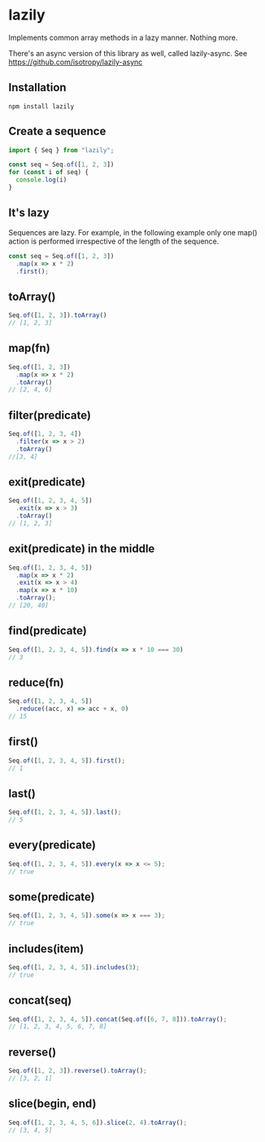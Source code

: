 # lazily

Implements common array methods in a lazy manner. Nothing more.

There's an async version of this library as well, called lazily-async.
See https://github.com/isotropy/lazily-async

## Installation
```
npm install lazily
```

## Create a sequence
```javascript
import { Seq } from "lazily";

const seq = Seq.of([1, 2, 3])
for (const i of seq) {
  console.log(i)
}
```

## It's lazy
Sequences are lazy. For example, in the following example only one map() action is performed irrespective of the length of the sequence.

```javascript
const seq = Seq.of([1, 2, 3])
  .map(x => x * 2)
  .first();
```

## toArray()
```javascript
Seq.of([1, 2, 3]).toArray()
// [1, 2, 3]
```

## map(fn)
```javascript
Seq.of([1, 2, 3])
  .map(x => x * 2)
  .toArray()
// [2, 4, 6]
```

## filter(predicate)
```javascript
Seq.of([1, 2, 3, 4])
  .filter(x => x > 2)
  .toArray()
//[3, 4]
```

## exit(predicate)
```javascript
Seq.of([1, 2, 3, 4, 5])
  .exit(x => x > 3)
  .toArray()
// [1, 2, 3]
```

## exit(predicate) in the middle
```javascript
Seq.of([1, 2, 3, 4, 5])
  .map(x => x * 2)
  .exit(x => x > 4)
  .map(x => x * 10)
  .toArray();
// [20, 40]
```

## find(predicate)
```javascript
Seq.of([1, 2, 3, 4, 5]).find(x => x * 10 === 30)
// 3
```

## reduce(fn)
```javascript
Seq.of([1, 2, 3, 4, 5])
  .reduce((acc, x) => acc + x, 0)
// 15
```

## first()
```javascript
Seq.of([1, 2, 3, 4, 5]).first();
// 1
```

## last()
```javascript
Seq.of([1, 2, 3, 4, 5]).last();
// 5
```

## every(predicate)
```javascript
Seq.of([1, 2, 3, 4, 5]).every(x => x <= 5);
// true
```

## some(predicate)
```javascript
Seq.of([1, 2, 3, 4, 5]).some(x => x === 3);
// true
```

## includes(item)
```javascript
Seq.of([1, 2, 3, 4, 5]).includes(3);
// true
```

## concat(seq)
```javascript
Seq.of([1, 2, 3, 4, 5]).concat(Seq.of([6, 7, 8])).toArray();
// [1, 2, 3, 4, 5, 6, 7, 8]
```

## reverse()
```javascript
Seq.of([1, 2, 3]).reverse().toArray();
// [3, 2, 1]
```

## slice(begin, end)
```javascript
Seq.of([1, 2, 3, 4, 5, 6]).slice(2, 4).toArray();
// [3, 4, 5]
```
